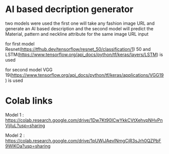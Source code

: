 # AI based decription generator 

two models were used  the first one will take any fashion image URL and generate an AI based description and the second model will predict the Material, pattern and neckline attribute 
for the same image URL input

for first model Resnet(https://tfhub.dev/tensorflow/resnet_50/classification/1) 50 and LSTM(https://www.tensorflow.org/api_docs/python/tf/keras/layers/LSTM) is used 

for second model VGG 19(https://www.tensorflow.org/api_docs/python/tf/keras/applications/VGG19) is used 

# Colab links 
Model 1 : https://colab.research.google.com/drive/1Dw7Kt90ICwYkkCVtXehvpNHvPnVjjIuL?usp=sharing

Model 2 : https://colab.research.google.com/drive/1pUWjJAevlNmgCjR3sJrh0QZPbF9WIKOa?usp=sharing

